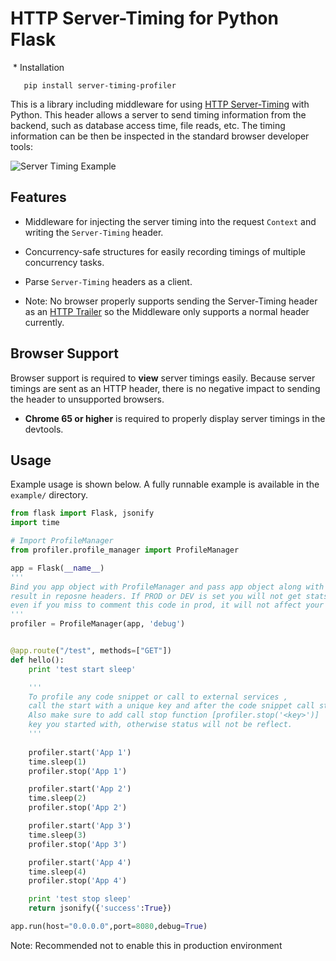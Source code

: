 # HTTP Server-Timing for Python Flask
  * Installation
  ```
    pip install server-timing-profiler
   ```
This is a library including middleware for using
[HTTP Server-Timing](https://www.w3.org/TR/server-timing) with Python. This header
allows a server to send timing information from the backend, such as database
access time, file reads, etc. The timing information can be then be inspected
in the standard browser developer tools:

![Server Timing Example](https://github.com/PammyS/server-timing-profiler/blob/master/example/ScreenShot.png)

## Features

  * Middleware for injecting the server timing into the request `Context`
    and writing the `Server-Timing` header.

  * Concurrency-safe structures for easily recording timings of multiple
    concurrency tasks.

  * Parse `Server-Timing` headers as a client.

  * Note: No browser properly supports sending the Server-Timing header as
    an [HTTP Trailer](https://tools.ietf.org/html/rfc7230#section-4.4) so
	the Middleware only supports a normal header currently.

## Browser Support

Browser support is required to **view** server timings easily. Because server
timings are sent as an HTTP header, there is no negative impact to sending
the header to unsupported browsers.

  * **Chrome 65 or higher** is required to properly display server timings
    in the devtools.

## Usage

Example usage is shown below. A fully runnable example is available in
the `example/` directory.

```python
from flask import Flask, jsonify
import time

# Import ProfileManager
from profiler.profile_manager import ProfileManager

app = Flask(__name__)
'''
Bind you app object with ProfileManager and pass app object along with 'debug' mode to enable the
result in reposne headers. If PROD or DEV is set you will not get stats in reponse to make sure
even if you miss to comment this code in prod, it will not affect your application
'''
profiler = ProfileManager(app, 'debug')


@app.route("/test", methods=["GET"])
def hello():
    print 'test start sleep'

    '''
    To profile any code snippet or call to external services , 
    call the start with a unique key and after the code snippet call stop function. 
    Also make sure to add call stop function [profiler.stop('<key>')]  with the same
    key you started with, otherwise status will not be reflect.
    '''
    
    profiler.start('App 1')
    time.sleep(1)
    profiler.stop('App 1')

    profiler.start('App 2')
    time.sleep(2)
    profiler.stop('App 2')

    profiler.start('App 3')
    time.sleep(3)
    profiler.stop('App 3')

    profiler.start('App 4')
    time.sleep(4)
    profiler.stop('App 4')

    print 'test stop sleep'
    return jsonify({'success':True})

app.run(host="0.0.0.0",port=8080,debug=True)
```
Note: Recommended not to enable this in production environment
